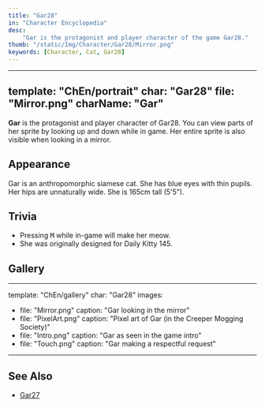 ```yaml
---
title: "Gar28"
in: "Character Encyclopedia"
desc:
    "Gar is the protagonist and player character of the game Gar28."
thumb: "/static/Img/Character/Gar28/Mirror.png"
keywords: [Character, Cat, Gar28]
---
```


---
template: "ChEn/portrait"
char: "Gar28"
file: "Mirror.png"
charName: "Gar"
---

**Gar** is the protagonist and player character of Gar28. You can view parts of
her sprite by looking up and down while in game. Her entire sprite is also
visible when looking in a mirror.

## Appearance

Gar is an anthropomorphic siamese cat. She has blue eyes with thin pupils. Her
hips are unnaturally wide. She is 165cm tall (5'5").

## Trivia

* Pressing <kbd>M</kbd> while in-game will make her meow.
* She was originally designed for Daily Kitty 145.

## Gallery

---
template: "ChEn/gallery"
char: "Gar28"
images:
  - file: "Mirror.png"
    caption: "Gar looking in the mirror"
  - file: "PixelArt.png"
    caption: "Pixel art of Gar (in the Creeper Mogging Society)"
  - file: "Intro.png"
    caption: "Gar as seen in the game intro"
  - file: "Touch.png"
    caption: "Gar making a respectful request"
---

## See Also

* [Gar27]

[Gar27]: /character/Gar27
